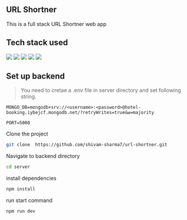 ## URL Shortner 
This is a full stack URL Shortner web app

## Tech stack used

 <div align="left"> 
<img src="https://img.shields.io/badge/-ReactJs-61DAFB?logo=react&logoColor=white&style=for-the-badge">
 <!-- <img src="https://img.shields.io/badge/TailwindCSS-1572B6.svg?style=for-the-badge&logo=tailwindcss&logoColor=white"> -->
 <img src="https://img.shields.io/badge/TypeScript-1572B6.svg?style=for-the-badge&logo=TypeScript&logoColor=white"> 
  <img src="https://img.shields.io/badge/-Express.js-E34F28?logo=express&logoColor=white&style=for-the-badge">
   <img src="https://img.shields.io/badge/Nodejs-E3428?logo=node.js&logoColor=white&style=for-the-badge">
    <img src="https://img.shields.io/badge/MongoDB-E3428?logo=mongoDB&logoColor=white&style=for-the-badge">
    <!-- <img src="https://img.shields.io/badge/Playwright-E34F28?logo=playwright&logoColor=white&style=for-the-badge"> -->
</div>

## Set up backend
>You need to cretae a .env file in server directory and set following string.
```
MONGO_DB=mongodb+srv://<username>:<password>@hotel-booking.iybejcf.mongodb.net/?retryWrites=true&w=majority

PORT=5000
```
Clone the project 
```bash
git clone  https://github.com/shivam-sharma7/url-shortner.git
````
Navigate to backend directory
```bash
cd server
```
install dependencies
```bash
npm install
```
run start command
```
npm run dev
```